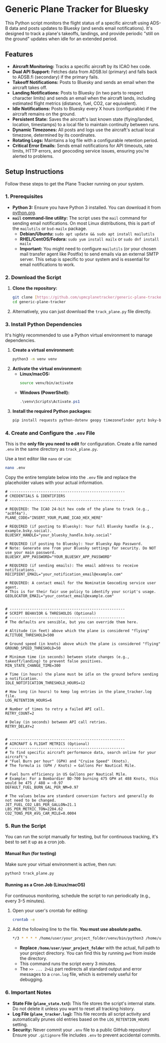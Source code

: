 # Generic Plane Tracker for Bluesky

This Python script monitors the flight status of a specific aircraft using ADS-B data and posts updates to Bluesky (and sends email notifications). It's designed to track a plane's takeoffs, landings, and provide periodic "still on the ground" updates when idle for an extended period.

## Features

* **Aircraft Monitoring:** Tracks a specific aircraft by its ICAO hex code.
* **Dual API Support:** Fetches data from ADSB.lol (primary) and falls back to ADSB.fi (secondary) if the primary fails.
* **Takeoff Notifications:** Posts to Bluesky and sends an email when the aircraft takes off.
* **Landing Notifications:** Posts to Bluesky (in two parts to respect character limits) and sends an email when the aircraft lands, including estimated flight metrics (distance, fuel, CO2, car equivalent).
* **Idle Notifications:** Posts to Bluesky every X hours (configurable) if the aircraft remains on the ground.
* **Persistent State:** Saves the aircraft's last known state (flying/landed, location, timestamps) to a local file to maintain continuity between runs.
* **Dynamic Timezones:** All posts and logs use the aircraft's actual local timezone, determined by its coordinates.
* **Rotating Logs:** Maintains a log file with a configurable retention period.
* **Critical Error Emails:** Sends email notifications for API timeouts, rate limits, HTTP errors, and geocoding service issues, ensuring you're alerted to problems.

## Setup Instructions

Follow these steps to get the Plane Tracker running on your system.

### 1. Prerequisites

* **Python 3:** Ensure you have Python 3 installed. You can download it from [python.org](https://www.python.org/downloads/).
* **`mail` command-line utility:** The script uses the `mail` command for sending email notifications. On most Linux distributions, this is part of the `mailutils` or `bsd-mailx` package.
    * **Debian/Ubuntu:** `sudo apt update && sudo apt install mailutils`
    * **RHEL/CentOS/Fedora:** `sudo yum install mailx` or `sudo dnf install mailx`
    * **Important:** You might need to configure `mailutils` (or your chosen mail transfer agent like Postfix) to send emails via an external SMTP server. This setup is specific to your system and is essential for email notifications to work.

### 2. Download the Script

1.  **Clone the repository:**
    ```bash
    git clone [https://github.com/upmcplanetracker/generic-plane-tracker.git](https://github.com/upmcplanetracker/generic-plane-tracker.git)
    cd generic-plane-tracker
    ```
2.  Alternatively, you can just download the `track_plane.py` file directly.

### 3. Install Python Dependencies

It's highly recommended to use a Python virtual environment to manage dependencies.

1.  **Create a virtual environment:**
    ```bash
    python3 -m venv venv
    ```
2.  **Activate the virtual environment:**
    * **Linux/macOS:**
        ```bash
        source venv/bin/activate
        ```
    * **Windows (PowerShell):**
        ```powershell
        .\venv\Scripts\Activate.ps1
        ```
3.  **Install the required Python packages:**
    ```bash
    pip install requests python-dotenv geopy timezonefinder pytz bsky-bridge
    ```

### 4. Create and Configure the `.env` File

This is the **only file you need to edit** for configuration. Create a file named `.env` in the same directory as `track_plane.py`.

Use a text editor like `nano` or `vim`:
```bash
nano .env
```

Copy the entire template below into the `.env` file and replace the placeholder values with your actual information.

```env
# ----------------------------------------------------
# CREDENTIALS & IDENTIFIERS
# ----------------------------------------------------

# REQUIRED: The ICAO 24-bit hex code of the plane to track (e.g., "ac0f4a").
PLANE_CODE="INSERT_YOUR_PLANE_ICAO_HEX_HERE"

# REQUIRED (if posting to Bluesky): Your full Bluesky handle (e.g., example.bsky.social).
BLUESKY_HANDLE="your_bluesky_handle.bsky.social"

# REQUIRED (if posting to Bluesky): Your Bluesky App Password.
# Note: Generate one from your Bluesky settings for security. Do NOT use your main password.
BLUESKY_APP_PASSWORD="YOUR_BLUESKY_APP_PASSWORD"

# REQUIRED (if sending emails): The email address to receive notifications.
RECIPIENT_EMAIL="your_notification_email@example.com"

# REQUIRED: A contact email for the Nominatim Geocoding service user agent.
# This is for their fair use policy to identify your script's usage.
GEOLOCATOR_EMAIL="your_contact_email@example.com"


# ----------------------------------------------------
# SCRIPT BEHAVIOR & THRESHOLDS (Optional)
# ----------------------------------------------------
# The defaults are sensible, but you can override them here.

# Altitude (in feet) above which the plane is considered "flying"
ALTITUDE_THRESHOLD=500

# Ground speed (in knots) above which the plane is considered "flying"
GROUND_SPEED_THRESHOLD=50

# Minimum time (in seconds) between state changes (e.g., takeoff/landing) to prevent false positives.
MIN_STATE_CHANGE_TIME=300

# Time (in hours) the plane must be idle on the ground before sending a notification.
IDLE_NOTIFICATION_THRESHOLD_HOURS=12

# How long (in hours) to keep log entries in the plane_tracker.log file.
LOG_RETENTION_HOURS=6

# Number of times to retry a failed API call.
RETRY_COUNT=2

# Delay (in seconds) between API call retries.
RETRY_DELAY=2


# ----------------------------------------------------
# AIRCRAFT & FLIGHT METRICS (Optional)
# ----------------------------------------------------
# To find specific aircraft performance data, search online for your aircraft's
# "Fuel Burn per hour" (GPH) and "Cruise Speed" (Knots).
# The formula is (GPH / Knots) = Gallons Per Nautical Mile.

# Fuel burn efficiency in US Gallons per Nautical Mile.
# Example: For a Bombardier BD-700 burning 475 GPH at 488 Knots, this would be 475 / 488 = ~0.97
DEFAULT_FUEL_BURN_GAL_PER_NM=0.97

# The values below are standard conversion factors and generally do not need to be changed.
JET_FUEL_CO2_LBS_PER_GALLON=21.1
LBS_PER_METRIC_TON=2204.62
CO2_TONS_PER_AVG_CAR_MILE=0.0004
```

### 5. Run the Script

You can run the script manually for testing, but for continuous tracking, it's best to set it up as a cron job.

#### Manual Run (for testing)

Make sure your virtual environment is active, then run:
```bash
python3 track_plane.py
```

#### Running as a Cron Job (Linux/macOS)

For continuous monitoring, schedule the script to run periodically (e.g., every 3-5 minutes).

1.  Open your user's crontab for editing:
    ```bash
    crontab -e
    ```
2.  Add the following line to the file. **You must use absolute paths.**
    ```bash
    */3 * * * * /home/user/your_project_folder/venv/bin/python3 /home/user/your_project_folder/track_plane.py >> /home/user/your_project_folder/cron.log 2>&1
    ```
    * **Replace `/home/user/your_project_folder`** with the actual, full path to your project directory. You can find this by running `pwd` from inside the directory.
    * This command runs the script every 3 minutes.
    * The `>> ... 2>&1` part redirects all standard output and error messages to a `cron.log` file, which is extremely useful for debugging.

### 6. Important Notes

* **State File (`plane_state.txt`):** This file stores the script's internal state. Do not delete it unless you want to reset all tracking history.
* **Log File (`plane_tracker.log`):** This file records all script activity and automatically prunes old entries based on the `LOG_RETENTION_HOURS` setting.
* **Security:** Never commit your `.env` file to a public GitHub repository! Ensure your `.gitignore` file includes `.env` to prevent accidental commits.
